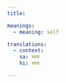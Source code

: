 ```yaml
---
title:

meanings:
  - meaning: self

translations:
  - context:
    sa: स्वयं
    hi: स्वयं

---
```

